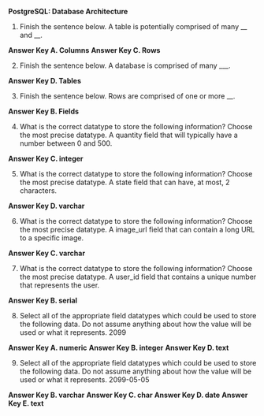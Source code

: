 **PostgreSQL: Database Architecture**

1. Finish the sentence below.
A table is potentially comprised of many __ and __.

**Answer Key A. Columns**
**Answer Key C. Rows**

2. Finish the sentence below.
A database is comprised of many ___.

**Answer Key D. Tables**

3. Finish the sentence below.
Rows are comprised of one or more __.

**Answer Key B. Fields**

4.  What is the correct datatype to store the following information? Choose the most precise datatype.
A quantity field that will typically have a number between 0 and 500.

**Answer Key C. integer**

5.  What is the correct datatype to store the following information? Choose the most precise datatype.
A state field that can have, at most, 2 characters.

**Answer Key D. varchar**

6.  What is the correct datatype to store the following information? Choose the most precise datatype.
A image_url field that can contain a long URL to a specific image.

**Answer Key C. varchar**

7.  What is the correct datatype to store the following information? Choose the most precise datatype.
A user_id field that contains a unique number that represents the user.

**Answer Key B. serial**

8. Select all of the appropriate field datatypes which could be used to store the following data. Do not assume anything about how the value will be used or what it represents.
2099

**Answer Key A. numeric**
**Answer Key B. integer**
**Answer Key D. text**

9. Select all of the appropriate field datatypes which could be used to store the following data. Do not assume anything about how the value will be used or what it represents.
2099-05-05

**Answer Key B. varchar**
**Answer Key C. char**
**Answer Key D. date**
**Answer Key E. text**



